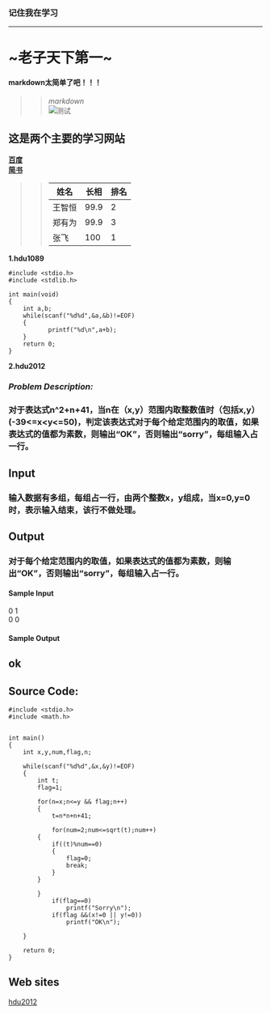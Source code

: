 ﻿### 记住我在学习
---
#  ~老子天下第一~
####  **markdown太简单了吧！！！**
>> *markdown*   
![测试](https://ss0.bdstatic.com/94oJfD_bAAcT8t7mm9GUKT-xh_/timg?image&quality=100&size=b4000_4000&sec=1562460512&di=99bb8e82c2cd5e83966c6bab63fb38c6&src=http://b-ssl.duitang.com/uploads/item/201806/28/2018062880919_rrN8V.jpeg)           
## **这是两个主要的学习网站**
  
    
**[百度](http://baidu.com)**          
**[简书](http://jianshu.com)**            
>> 姓名 | 长相 | 排名          
>> -----|-----|------           
>> 王智恒|99.9|2           
>> 郑有为|99.9|3             
>> 张飞|100|1            

**1.hdu1089**       
```   
#include <stdio.h>    
#include <stdlib.h>     
   
int main(void)    
{   
    int a,b;  
    while(scanf("%d%d",&a,&b)!=EOF)     
    {   
           printf("%d\n",a+b);   
    }    
    return 0;   
}   
```      
    
**2.hdu2012**             
###   *Problem Description:*                  
###  **对于表达式n^2+n+41，当n在（x,y）范围内取整数值时（包括x,y）(-39<=x<y<=50)，判定该表达式对于每个给定范围内的取值，如果表达式的值都为素数，则输出“OK”，否则输出“sorry”，每组输入占一行。**             
##  **Input**                   
###  输入数据有多组，每组占一行，由两个整数x，y组成，当x=0,y=0时，表示输入结束，该行不做处理。           
##   **Output**       
###  对于每个给定范围内的取值，如果表达式的值都为素数，则输出“OK”，否则输出“sorry”，每组输入占一行。            
####   Sample Input                
0 1         
0 0     
     
       
####   Sample Output          
ok     
------

##  Source Code:  

```    
#include <stdio.h>    
#include <math.h>   
    
      
int main()   
{   
    int x,y,num,flag,n;    
         
    while(scanf("%d%d",&x,&y)!=EOF)   
    {   
        int t;   
        flag=1;  
           
        for(n=x;n<=y && flag;n++)   
        {   
            t=n*n+n+41;  
               
            for(num=2;num<=sqrt(t);num++)   
        {   
            if((t)%num==0)   
            {  
                flag=0;   
                break;   
            }   
        }   
           
        }   
            if(flag==0)   
                printf("Sorry\n");   
            if(flag &&(x!=0 || y!=0))    
                printf("OK\n");   
           
    }     
       
    return 0;    
}   

```   
   
##    Web sites    
[hdu2012](http://acm.hdu.edu.cn/showproblem.php?pid=2012)     
       
             
